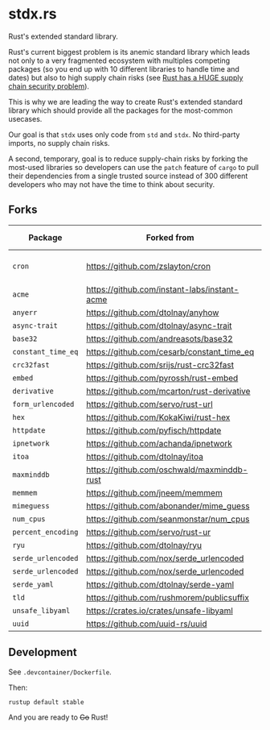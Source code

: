 # stdx.rs

Rust's extended standard library.

Rust's current biggest problem is its anemic standard library which leads not only to a very fragmented ecosystem with multiples competing packages (so you end up with 10 different libraries to handle time and dates) but also to high supply chain risks (see [Rust has a HUGE supply chain security problem](https://kerkour.com/rust-supply-chain-security-standard-library)).

This is why we are leading the way to create Rust's extended standard library which should provide all the packages for the most-common usecases.

Our goal is that `stdx` uses only code from `std` and `stdx`. No third-party imports, no supply chain risks.


A second, temporary, goal is to reduce supply-chain risks by forking the most-used libraries so developers can use the `patch` feature of `cargo` to pull their dependencies from a single trusted source instead of 300 different developers who may not have the time to think about security.



## Forks

| Package | Forked from | Commit | Original License |
| --- | --- | --- | --- |
| `cron` | https://github.com/zslayton/cron | ?? | Apache 2.0 / MIT |
| `acme` | https://github.com/instant-labs/instant-acme | 5e12971830a5907f0aeba4dfd602ec26db4bc30c | TODO |
| `anyerr` | https://github.com/dtolnay/anyhow | 5a88bc48ca18c9720be292487dcdcbc93004d15a | TODO |
| `async-trait` | https://github.com/dtolnay/async-trait | 4a00d732460d37e219755bfc6db132b42b8c4af1 | TODO |
| `base32` | https://github.com/andreasots/base32 | 26441dc8e3a92a5e4b5974cea5e04fcc46f5e4ea | TODO |
| `constant_time_eq` | https://github.com/cesarb/constant_time_eq | 09a34625babf29e1b622ed46e959ea517986b12a | TODO |
| `crc32fast` | https://github.com/srijs/rust-crc32fast | 479ecdf0174dd3a0f7d48b2f66a386d8d2369963 | TODO |
| `embed` | https://github.com/pyrossh/rust-embed | 105fdfebab5820ea0628149ee62b34f6d2df3bb8 | TODO |
| `derivative` | https://github.com/mcarton/rust-derivative | 5179a968ca6d70792f62dfe6727ab8d5b8b5cf5e | TODO |
| `form_urlencoded` | https://github.com/servo/rust-url | 54346fa288e16b25b71c45149d7067c752b450e0 | TODO |
| `hex` | https://github.com/KokaKiwi/rust-hex | c333cf5128b6f5135d8f561b217f68e670275031 | TODO |
| `httpdate` | https://github.com/pyfisch/httpdate | 63f723c6eae30ec130a6c5625ec38c4b49b0891c | TODO |
| `ipnetwork` | https://github.com/achanda/ipnetwork | 7e0519cd352793b17143349df0d29675b16d4fbe | TODO |
| `itoa` | https://github.com/dtolnay/itoa | 945f297a243887f66407fcd65088b3713a464851 | TODO |
| `maxminddb` | https://github.com/oschwald/maxminddb-rust | b5a6ccc2f1c8e990b54bbac648f524cdf043522a | TODO |
| `memmem` | https://github.com/jneem/memmem | d6e6a0b1fb391539cf8511e7a2de76016d86a870 | TODO |
| `mimeguess` | https://github.com/abonander/mime_guess | 1ae11679916b18fcced93c11104b7aed53bd35a2 | TODO |
| `num_cpus` | https://github.com/seanmonstar/num_cpus | 7c03fc930cc47a9b94e8ca66ca44ef1a454c8f51 | TODO |
| `percent_encoding` | https://github.com/servo/rust-ur | 54346fa288e16b25b71c45149d7067c752b450e0 | TODO |
| `ryu` | https://github.com/dtolnay/ryu | 8234c4d95f97565bfa562cd1572bb0e8ed80cc44 | TODO |
| `serde_urlencoded` | https://github.com/nox/serde_urlencoded | 0cca840185fa85b39e2cc8a0b2547fff5ace8e68 | TODO |
| `serde_urlencoded` | https://github.com/nox/serde_urlencoded | 0cca840185fa85b39e2cc8a0b2547fff5ace8e68 | TODO |
| `serde_yaml` | https://github.com/dtolnay/serde-yaml | 2009506d33767dfc88e979d6bc0d53d09f941c94 | TODO |
| `tld` | https://github.com/rushmorem/publicsuffix | 47958d65a3eab3a01e4a9cf46ccf40c11a7e8052 | TODO |
| `unsafe_libyaml` | https://crates.io/crates/unsafe-libyaml | 417668ce6565ece14bbd9b4a73137d9241ea1365 | TODO |
| `uuid` | https://github.com/uuid-rs/uuid | 98fc36df4d3f33669d54f1d7b999888f75d8b71f | TODO |



## Development

See `.devcontainer/Dockerfile`.

Then:

```bash
rustup default stable
```

And you are ready to <s>Go</s> Rust!

